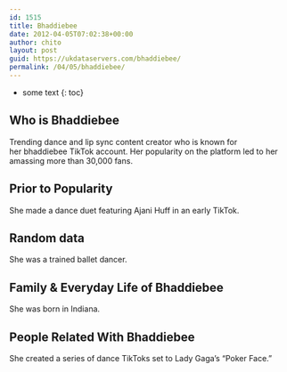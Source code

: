 ```yaml
---
id: 1515
title: Bhaddiebee
date: 2012-04-05T07:02:38+00:00
author: chito
layout: post
guid: https://ukdataservers.com/bhaddiebee/
permalink: /04/05/bhaddiebee/
---
```


* some text
{: toc}


## Who is  Bhaddiebee
                  
                  
                  
Trending dance and lip sync content creator who is known for her bhaddiebee TikTok account. Her popularity on the platform led to her amassing more than 30,000 fans.
                  
                
                
                
## Prior to Popularity 
                  
                  
                  
She made a dance duet featuring Ajani Huff in an early TikTok.
                  
                
                
                
## Random data 
                  
                  
                  
She was a trained ballet dancer.
                  
                
                
                
## Family & Everyday Life of Bhaddiebee
                  
                  
                  
She was born in Indiana. 
                  
                
                
                
## People Related With  Bhaddiebee
                  
                  
                  
She created a series of dance TikToks set to Lady Gaga&#8217;s &#8220;Poker Face.&#8221; 
                  
                
              
            
          
          
          
    
    
  
